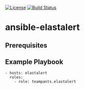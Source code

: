 [![License](http://img.shields.io/:license-apache-blue.svg)](http://www.apache.org/licenses/LICENSE-2.0.html)
[![Build Status](https://travis-ci.org/teampants/ansible-elastalert.svg?branch=master)](https://travis-ci.org/teampants/ansible-elastalert)
# ansible-elastalert

## Prerequisites

## Example Playbook

~~~
- hosts: elastalert
  roles:
    - role: teampants.elastalert
~~~

